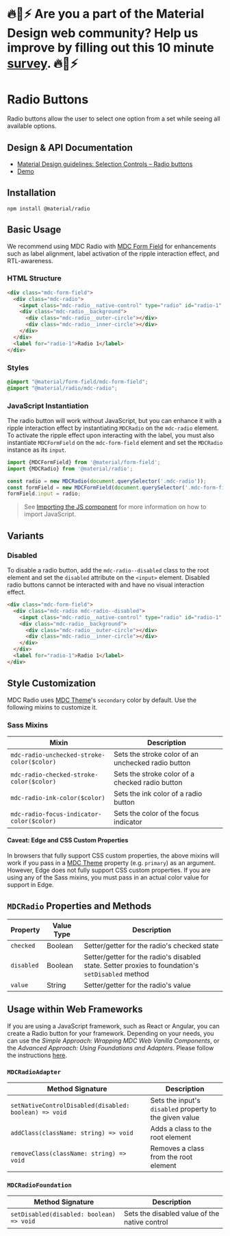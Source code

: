 # 🔥🌈⚡️ Are you a part of the Material Design web community? Help us improve by filling out this 10 minute <a href='https://bit.ly/materialwebsurvey'>survey</a>. 🔥🌈⚡️

<!--docs:
title: "Radio Buttons"
layout: detail
section: components
iconId: radio_button
path: /catalog/input-controls/radio-buttons/
-->

# Radio Buttons

<!--<div class="article__asset">
  <a class="article__asset-link"
     href="https://material-components.github.io/material-components-web-catalog/#/component/radio">
    <img src="{{ site.rootpath }}/images/mdc_web_screenshots/radios.png" width="60" alt="Radio buttons screenshot">
  </a>
</div>-->

Radio buttons allow the user to select one option from a set while seeing all available options.

## Design & API Documentation

<ul class="icon-list">
  <li class="icon-list-item icon-list-item--spec">
    <a href="https://material.io/go/design-radio-buttons">Material Design guidelines: Selection Controls – Radio buttons</a>
  </li>
  <li class="icon-list-item icon-list-item--link">
    <a href="https://material-components.github.io/material-components-web-catalog/#/component/radio">Demo</a>
  </li>
</ul>

## Installation

```
npm install @material/radio
```

## Basic Usage

We recommend using MDC Radio with [MDC Form Field](../mdc-form-field) for enhancements such as label alignment, label activation of the ripple interaction effect, and RTL-awareness.

### HTML Structure

```html
<div class="mdc-form-field">
  <div class="mdc-radio">
    <input class="mdc-radio__native-control" type="radio" id="radio-1" name="radios" checked>
    <div class="mdc-radio__background">
      <div class="mdc-radio__outer-circle"></div>
      <div class="mdc-radio__inner-circle"></div>
    </div>
  </div>
  <label for="radio-1">Radio 1</label>
</div>
```

### Styles

```scss
@import "@material/form-field/mdc-form-field";
@import "@material/radio/mdc-radio";
```

### JavaScript Instantiation

The radio button will work without JavaScript, but you can enhance it with a ripple interaction effect by instantiating `MDCRadio` on the `mdc-radio` element. To activate the ripple effect upon interacting with the label, you must also instantiate `MDCFormField` on the `mdc-form-field` element and set the `MDCRadio` instance as its `input`.

```js
import {MDCFormField} from '@material/form-field';
import {MDCRadio} from '@material/radio';

const radio = new MDCRadio(document.querySelector('.mdc-radio'));
const formField = new MDCFormField(document.querySelector('.mdc-form-field'));
formField.input = radio;
```

> See [Importing the JS component](../../docs/importing-js.md) for more information on how to import JavaScript.

## Variants

### Disabled

To disable a radio button, add the `mdc-radio--disabled` class to the root element and set the `disabled` attribute on the `<input>` element.
Disabled radio buttons cannot be interacted with and have no visual interaction effect.

```html
<div class="mdc-form-field">
  <div class="mdc-radio mdc-radio--disabled">
    <input class="mdc-radio__native-control" type="radio" id="radio-1" name="radios" disabled>
    <div class="mdc-radio__background">
      <div class="mdc-radio__outer-circle"></div>
      <div class="mdc-radio__inner-circle"></div>
    </div>
  </div>
  <label for="radio-1">Radio 1</label>
</div>
```

## Style Customization

MDC Radio uses [MDC Theme](../mdc-theme)'s `secondary` color by default. Use the following mixins to customize it.

### Sass Mixins

Mixin | Description
--- | ---
`mdc-radio-unchecked-stroke-color($color)` | Sets the stroke color of an unchecked radio button
`mdc-radio-checked-stroke-color($color)` | Sets the stroke color of a checked radio button
`mdc-radio-ink-color($color)` | Sets the ink color of a radio button
`mdc-radio-focus-indicator-color($color)` | Sets the color of the focus indicator

#### Caveat: Edge and CSS Custom Properties

In browsers that fully support CSS custom properties, the above mixins will work if you pass in a [MDC Theme](../mdc-theme) property (e.g. `primary`) as an argument. However, Edge does not fully support CSS custom properties. If you are using any of the Sass mixins, you must pass in an actual color value for support in Edge.

## `MDCRadio` Properties and Methods

Property | Value Type | Description
--- | --- | ---
`checked` | Boolean | Setter/getter for the radio's checked state
`disabled` | Boolean | Setter/getter for the radio's disabled state. Setter proxies to foundation's `setDisabled` method
`value` | String | Setter/getter for the radio's value

## Usage within Web Frameworks

If you are using a JavaScript framework, such as React or Angular, you can create a Radio button for your framework. Depending on your needs, you can use the _Simple Approach: Wrapping MDC Web Vanilla Components_, or the _Advanced Approach: Using Foundations and Adapters_. Please follow the instructions [here](../../docs/integrating-into-frameworks.md).

### `MDCRadioAdapter`

Method Signature | Description
--- | ---
`setNativeControlDisabled(disabled: boolean) => void` | Sets the input's `disabled` property to the given value
`addClass(className: string) => void` | Adds a class to the root element
`removeClass(className: string) => void` | Removes a class from the root element

### `MDCRadioFoundation`

Method Signature | Description
--- | ---
`setDisabled(disabled: boolean) => void` | Sets the disabled value of the native control
